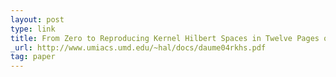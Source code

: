 ```yaml
---
layout: post
type: link
title: From Zero to Reproducing Kernel Hilbert Spaces in Twelve Pages or Less
_url: http://www.umiacs.umd.edu/~hal/docs/daume04rkhs.pdf
tag: paper
---
```

